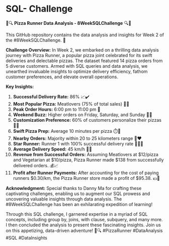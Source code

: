 # SQL- Challenge
🍕🔍 **Pizza Runner Data Analysis - 8WeekSQLChallenge** 🔍🍕

This GitHub repository contains the data analysis and insights for Week 2 of the #8WeekSQLChallenge. 🚀

**Challenge Overview:**
In Week 2, we embarked on a thrilling data analysis journey with Pizza Runner, a popular pizza joint celebrated for its swift deliveries and delectable pizzas. The dataset featured 14 pizza orders from 5 diverse customers. Armed with SQL queries and data analysis, we unearthed invaluable insights to optimize delivery efficiency, fathom customer preferences, and elevate overall operations.

**Key Insights:**
1. **Successful Delivery Rate:** 86% 📈✔️
2. **Most Popular Pizza:** Meatlovers (75% of total sales) 🥩🧀
3. **Peak Order Hours:** 6:00 pm to 11:00 pm 🌆
4. **Weekend Buzz:** Higher orders on Friday, Saturday, and Sunday 📆🎉
5. **Customization Preference:** 60% of customers personalize their pizzas 🎨🍄
6. **Swift Pizza Prep:** Average 10 minutes per pizza ⏱️🍕
7. **Nearby Orders:** Majority within 20 to 25 kilometers range 📍❤️
8. **Star Runner:** Runner 1 with 100% successful delivery rate 🏅🏃‍♂️
9. **Average Delivery Speed:** 45 km/h 🚚💨
10. **Revenue from Successful Orders:** Assuming Meatlovers at $12/pizza and Vegetarian at $10/pizza, Pizza Runner made $138 from successfully delivered orders. 💰📈
11. **Profit after Runner Payments:** After accounting for the cost of paying runners $0.30/km, the Pizza Runner store made a profit of $95.38. 💵🚀

**Acknowledgment:**
Special thanks to Danny Ma for crafting these captivating challenges, enabling us to augment our SQL prowess and uncovering valuable insights through data analysis. The #8WeekSQLChallenge has been an exhilarating expedition of learning!

Through this SQL challenge, I garnered expertise in a myriad of SQL concepts, including group by, joins, with clause, subquery, and many more. I then concluded the analysis to present these fascinating insights. Join us on this appetizing, data-driven adventure! 🍕🔍 #PizzaRunner #DataAnalysis #SQL #DataInsights
